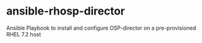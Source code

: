 # ansible-rhosp-director
Ansible Playbook to install and configure OSP-director on a pre-provisioned RHEL 7.2 host
